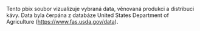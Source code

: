 Tento pbix soubor vizualizuje vybraná data, věnovaná produkci a distribuci kávy. Data byla čerpána z databáze United States Department of Agriculture (https://www.fas.usda.gov/data).
